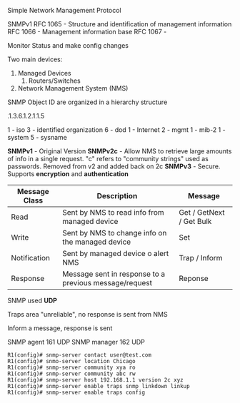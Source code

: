 Simple Network Management Protocol

SNMPv1
RFC 1065 - Structure and identification of management information
RFC 1066 - Management information base
RFC 1067 -

Monitor Status and make config changes

Two main devices:
1. Managed Devices
	1. Routers/Switches
2. Network Management System (NMS)

SNMP Object ID are organized in a hierarchy structure 

.1.3.6.1.2.1.1.5

1 - iso
3 - identified organization 
6 - dod
1 - Internet
2 - mgmt
1 - mib-2
1 - system
5 - sysname

**SNMPv1** - Original Version
**SNMPv2c** - Allow NMS to retrieve large amounts of info in a single request.  "c" refers to "community strings" used as passwords.  Removed from v2 and added back on 2c
**SNMPv3** - Secure.  Supports **encryption** and **authentication**


| Message Class | Description                                            | Message                  |
| ------------- | ------------------------------------------------------ | ------------------------ |
| Read          | Sent by NMS to read info from managed device           | Get / GetNext / Get Bulk |
| Write         | Sent by NMS to change info on the managed device       | Set                      |
| Notification  | Sent by managed device o alert NMS                     | Trap / Inform            |
| Response      | Message sent in response to a previous message/request | Reponse                  |
SNMP used **UDP**

Traps area "unreliable", no response is sent from NMS

Inform a message, response is sent

SNMP agent 161 UDP
SNMP manager 162 UDP

```
R1(config)# snmp-server contact user@test.com
R1(config)# snmo-server location Chicago
R1(config)# snmp-server community xya ro
R1(config)# snmp-server community abc rw
R1(config)# snmp-server host 192.168.1.1 version 2c xyz
R1(config)# snmp-server enable traps snmp linkdown linkup
R1(config)# snmp-server enable traps config
```



